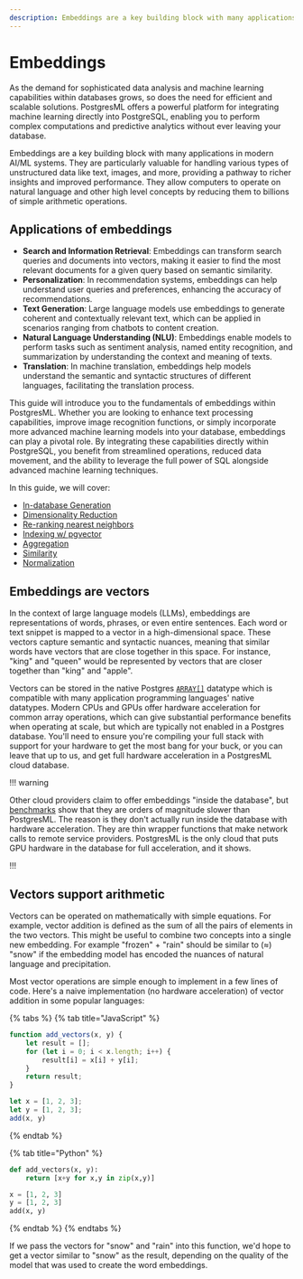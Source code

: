 ```yaml
---
description: Embeddings are a key building block with many applications in modern AI/ML systems. They are particularly valuable for handling various types of unstructured data like text, images, and more, providing a pathway to richer insights and improved performance. A common use case for embeddings is to provide semantic search capabilities that go beyond traditional keyword matching to the underlying meaning in the data.
---
```


# Embeddings

As the demand for sophisticated data analysis and machine learning capabilities within databases grows, so does the need for efficient and scalable solutions. PostgresML offers a powerful platform for integrating machine learning directly into PostgreSQL, enabling you to perform complex computations and predictive analytics without ever leaving your database.

Embeddings are a key building block with many applications in modern AI/ML systems. They are particularly valuable for handling various types of unstructured data like text, images, and more, providing a pathway to richer insights and improved performance. They allow computers to operate on natural language and other high level concepts by reducing them to billions of simple arithmetic operations.

## Applications of embeddings

- **Search and Information Retrieval**: Embeddings can transform search queries and documents into vectors, making it easier to find the most relevant documents for a given query based on semantic similarity.
- **Personalization**: In recommendation systems, embeddings can help understand user queries and preferences, enhancing the accuracy of recommendations.
- **Text Generation**: Large language models use embeddings to generate coherent and contextually relevant text, which can be applied in scenarios ranging from chatbots to content creation.
- **Natural Language Understanding (NLU)**: Embeddings enable models to perform tasks such as sentiment analysis, named entity recognition, and summarization by understanding the context and meaning of texts.
- **Translation**: In machine translation, embeddings help models understand the semantic and syntactic structures of different languages, facilitating the translation process.

This guide will introduce you to the fundamentals of embeddings within PostgresML. Whether you are looking to enhance text processing capabilities, improve image recognition functions, or simply incorporate more advanced machine learning models into your database, embeddings can play a pivotal role. By integrating these capabilities directly within PostgreSQL, you benefit from streamlined operations, reduced data movement, and the ability to leverage the full power of SQL alongside advanced machine learning techniques.

In this guide, we will cover:

* [In-database Generation](guides/embeddings/in-database-generation.md)
* [Dimensionality Reduction]()
* [Re-ranking nearest neighbors]()
* [Indexing w/ pgvector]()
* [Aggregation](guides/embeddings/vector-aggregation)
* [Similarity](guides/embeddings/vector-similarity)
* [Normalization](guides/embeddings/vector-normalization)

## Embeddings are vectors

In the context of large language models (LLMs), embeddings are representations of words, phrases, or even entire sentences. Each word or text snippet is mapped to a vector in a high-dimensional space. These vectors capture semantic and syntactic nuances, meaning that similar words have vectors that are close together in this space. For instance, "king" and "queen" would be represented by vectors that are closer together than "king" and "apple".

Vectors can be stored in the native Postgres [`ARRAY[]`](https://www.postgresql.org/docs/current/arrays.html) datatype which is compatible with many application programming languages' native datatypes. Modern CPUs and GPUs offer hardware acceleration for common array operations, which can give substantial performance benefits when operating at scale, but which are typically not enabled in a Postgres database. You'll need to ensure you're compiling your full stack with support for your hardware to get the most bang for your buck, or you can leave that up to us, and get full hardware acceleration in a PostgresML cloud database. 

!!! warning

Other cloud providers claim to offer embeddings "inside the database", but [benchmarks](../../resources/benchmarks/mindsdb-vs-postgresml.md) show that they are orders of magnitude slower than PostgresML. The reason is they don't actually run inside the database with hardware acceleration. They are thin wrapper functions that make network calls to remote service providers. PostgresML is the only cloud that puts GPU hardware in the database for full acceleration, and it shows.

!!!

## Vectors support arithmetic

Vectors can be operated on mathematically with simple equations. For example, vector addition is defined as the sum of all the pairs of elements in the two vectors. This might be useful to combine two concepts into a single new embedding. For example "frozen" + "rain" should be similar to (≈) "snow" if the embedding model has encoded the nuances of natural language and precipitation. 

Most vector operations are simple enough to implement in a few lines of code. Here's a naive implementation (no hardware acceleration) of vector addition in some popular languages:

{% tabs %}
{% tab title="JavaScript" %}

```javascript
function add_vectors(x, y) {
    let result = [];
    for (let i = 0; i < x.length; i++) {
        result[i] = x[i] + y[i];
    }
    return result;
}

let x = [1, 2, 3];
let y = [1, 2, 3];
add(x, y)
```

{% endtab %}

{% tab title="Python" %}

```python
def add_vectors(x, y):
    return [x+y for x,y in zip(x,y)]    

x = [1, 2, 3]
y = [1, 2, 3]
add(x, y)
```

{% endtab %}
{% endtabs %}


If we pass the vectors for "snow" and "rain" into this function, we'd hope to get a vector similar to "snow" as the result, depending on the quality of the model that was used to create the word embeddings.
